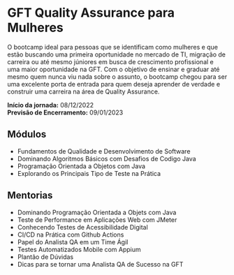 # GFT Quality Assurance para Mulheres
O bootcamp ideal para pessoas que se identificam como mulheres e que estão buscando uma primeira oportunidade no mercado de TI, migração de carreira ou até mesmo júniores em busca de crescimento profissional e uma maior oportunidade na GFT. Com o objetivo de ensinar e graduar até mesmo quem nunca viu nada sobre o assunto, o bootcamp chegou para ser uma excelente porta de entrada para quem deseja aprender de verdade e construir uma carreira na área de Quality Assurance.

**Início da jornada:** 08/12/2022 </br>
**Previsão de Encerramento:** 09/01/2023

## Módulos

- Fundamentos de Qualidade e Desenvolvimento de Software
- Dominando Algoritmos Básicos com Desafios de Codigo Java
- Programação Orientada a Objetos com Java
- Explorando os Principais Tipo de Teste na Prática

## Mentorias

- Dominando Programação Orientada a Objets com Java
- Teste de Performance em Aplicações Web com JMeter
- Conhecendo Testes de Acessibilidade Digital
- CI/CD na Prática com Github Actions
- Papel do Analista QA em um Time Ágil
- Testes Automatizados Mobile com Appium
- Plantão de Dúvidas
- Dicas para se tornar uma Analista QA de Sucesso na GFT 